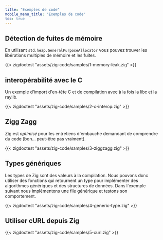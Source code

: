 ```yaml
---
title: "Exemples de code"
mobile_menu_title: "Exemples de code"
toc: true
---
```


## Détection de fuites de mémoire
En utilisant `std.heap.GeneralPurposeAllocator` vous pouvez trouver les libérations multiples de mémoire et les fuites.

{{< zigdoctest "assets/zig-code/samples/1-memory-leak.zig" >}}


## interopérabilité avec le C
Un exemple d'import d'en-tête C et de compilation avec à la fois la libc et la raylib.

{{< zigdoctest "assets/zig-code/samples/2-c-interop.zig" >}}


## Zigg Zagg
Zig est *optimisé* pour les entretiens d'embauche demandant de comprendre du code (bon… peut-être pas vraiment).

{{< zigdoctest "assets/zig-code/samples/3-ziggzagg.zig" >}}


## Types génériques
Les types de Zig sont des valeurs à la compilation.
Nous pouvons donc utiliser des fonctions qui retournent un type pour implémenter des algorithmes génériques et des structures de données.
Dans l'exemple suivant nous implémentons une file générique et testons son comportement.

{{< zigdoctest "assets/zig-code/samples/4-generic-type.zig" >}}

## Utiliser cURL depuis Zig

{{< zigdoctest "assets/zig-code/samples/5-curl.zig" >}}
